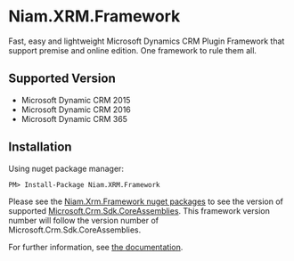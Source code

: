 # Niam.XRM.Framework
Fast, easy and lightweight Microsoft Dynamics CRM Plugin Framework that support premise and online edition. One framework to rule them all.

## Supported Version
- Microsoft Dynamic CRM 2015
- Microsoft Dynamic CRM 2016
- Microsoft Dynamic CRM 365

## Installation
Using nuget package manager:
```
PM> Install-Package Niam.XRM.Framework
```

Please see the [Niam.Xrm.Framework nuget packages](https://www.nuget.org/packages/Niam.XRM.Framework) to see the version of supported [Microsoft.Crm.Sdk.CoreAssemblies](https://www.nuget.org/packages/Microsoft.CrmSdk.CoreAssemblies). This framework version number will follow the version number of Microsoft.Crm.Sdk.CoreAssemblies.

For further information, see [the documentation](https://khairuddinniam.github.io/Niam.XRM.Framework/index.html).